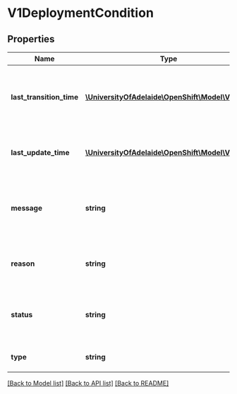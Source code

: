 # V1DeploymentCondition

## Properties
Name | Type | Description | Notes
------------ | ------------- | ------------- | -------------
**last_transition_time** | [**\UniversityOfAdelaide\OpenShift\Model\V1Time**](V1Time.md) | The last time the condition transitioned from one status to another. | [optional] 
**last_update_time** | [**\UniversityOfAdelaide\OpenShift\Model\V1Time**](V1Time.md) | The last time this condition was updated. | [optional] 
**message** | **string** | A human readable message indicating details about the transition. | [optional] 
**reason** | **string** | The reason for the condition&#39;s last transition. | [optional] 
**status** | **string** | Status of the condition, one of True, False, Unknown. | 
**type** | **string** | Type of deployment condition. | 

[[Back to Model list]](../README.md#documentation-for-models) [[Back to API list]](../README.md#documentation-for-api-endpoints) [[Back to README]](../README.md)


